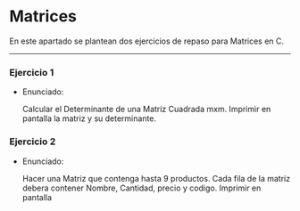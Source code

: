 # Matrices

 En este apartado se plantean dos ejercicios de repaso para Matrices en C.

----

### Ejercicio 1
- Enunciado:

    Calcular el Determinante de una Matriz Cuadrada mxm. Imprimir en pantalla la matriz y su determinante.


### Ejercicio 2
  - Enunciado:

      Hacer una Matriz que contenga hasta 9 productos.
      Cada fila de la matriz debera contener Nombre, Cantidad, precio y codigo.
      Imprimir en pantalla
